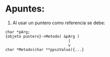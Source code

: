 Apuntes:
=================

1) Al usar un puntero como referencia se debe:

```
char *pArg;
{objeto puntero}->Metodo( &pArg )
                            |
                            v
char *Metodo(char **ppszValue){...}
```
